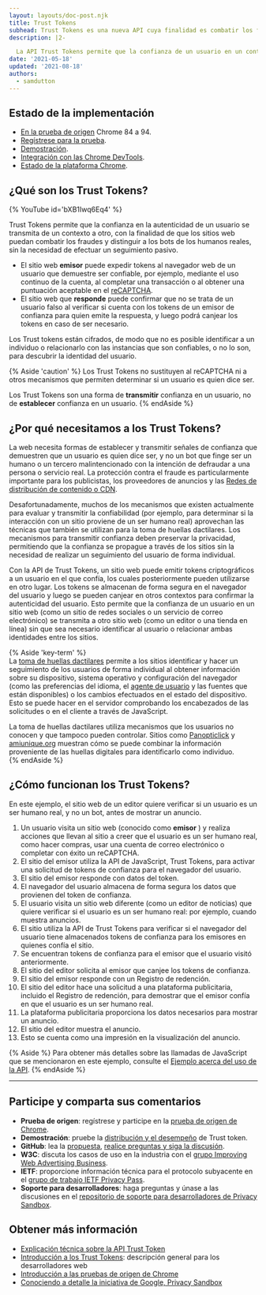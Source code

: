 ```yaml
---
layout: layouts/doc-post.njk
title: Trust Tokens
subhead: Trust Tokens es una nueva API cuya finalidad es combatir los fraudes y distinguir a los bots de los humanos reales, sin la necesidad de efectuar un seguimiento pasivo.
description: |2-

  La API Trust Tokens permite que la confianza de un usuario en un contexto se transmita a otro contexto, sin la necesidad de identificar al usuario o relacionar la identidad que hay entre ambos contextos. La API permite que se emitan tokens criptográficos desde un origen hacia un usuario en el que se confía. Entonces, los tokens son almacenados por el navegador del usuario. De esta forma, el navegador puede usar los tokens en otros contextos para evaluar la autenticidad del usuario.
date: '2021-05-18'
updated: '2021-08-18'
authors:
  - samdutton
---
```


## Estado de la implementación

- [En la prueba de origen](https://web.dev/origin-trials/) Chrome 84 a 94.
- [Regístrese para la prueba](https://developer.chrome.com/origintrials/#/view_trial/2479231594867458049).
- [Demostración](https://trust-token-demo.glitch.me/).
- [Integración con las Chrome DevTools](https://developers.google.com/web/updates/2021/01/devtools?utm_source=devtools#trust-token).
- [Estado de la plataforma Chrome](https://www.chromestatus.com/feature/5078049450098688).

## ¿Qué son los Trust Tokens?

{% YouTube id='bXB1Iwq6Eq4' %}

Trust Tokens permite que la confianza en la autenticidad de un usuario se transmita de un contexto a otro, con la finalidad de que los sitios web puedan combatir los fraudes y distinguir a los bots de los humanos reales, sin la necesidad de efectuar un seguimiento pasivo.

- El sitio web **emisor** puede expedir tokens al navegador web de un usuario que demuestre ser confiable, por ejemplo, mediante el uso continuo de la cuenta, al completar una transacción o al obtener una puntuación aceptable en el [reCAPTCHA](https://developers.google.com/recaptcha).
- El sitio web que **responde** puede confirmar que no se trata de un usuario falso al verificar si cuenta con los tokens de un emisor de confianza para quien emite la respuesta, y luego podrá canjear los tokens en caso de ser necesario.

Los Trust tokens están cifrados, de modo que no es posible identificar a un individuo o relacionarlo con las instancias que son confiables, o no lo son, para descubrir la identidad del usuario.

{% Aside 'caution' %} Los Trust Tokens no sustituyen al reCAPTCHA ni a otros mecanismos que permiten determinar si un usuario es quien dice ser.

Los Trust Tokens son una forma de **transmitir** confianza en un usuario, no de **establecer** confianza en un usuario. {% endAside %}

## ¿Por qué necesitamos a los Trust Tokens?

La web necesita formas de establecer y transmitir señales de confianza que demuestren que un usuario es quien dice ser, y no un bot que finge ser un humano o un tercero malintencionado con la intención de defraudar a una persona o servicio real. La protección contra el fraude es particularmente importante para los publicistas, los proveedores de anuncios y las [Redes de distribución de contenido o CDN](https://www.cloudflare.com/en-gb/learning/cdn/what-is-a-cdn/).

Desafortunadamente, muchos de los mecanismos que existen actualmente para evaluar y transmitir la confiabilidad (por ejemplo, para determinar si la interacción con un sitio proviene de un ser humano real) aprovechan las técnicas que también se utilizan para la toma de huellas dactilares. Los mecanismos para transmitir confianza deben preservar la privacidad, permitiendo que la confianza se propague a través de los sitios sin la necesidad de realizar un seguimiento del usuario de forma individual.

Con la API de Trust Tokens, un sitio web puede emitir tokens criptográficos a un usuario en el que confía, los cuales posteriormente pueden utilizarse en otro lugar. Los tokens se almacenan de forma segura en el navegador del usuario y luego se pueden canjear en otros contextos para confirmar la autenticidad del usuario. Esto permite que la confianza de un usuario en un sitio web (como un sitio de redes sociales o un servicio de correo electrónico) se transmita a otro sitio web (como un editor o una tienda en línea) sin que sea necesario identificar al usuario o relacionar ambas identidades entre los sitios.

{% Aside 'key-term' %}<br> La [toma de huellas dactilares](https://w3c.github.io/fingerprinting-guidance/#passive) permite a los sitios identificar y hacer un seguimiento de los usuarios de forma individual al obtener información sobre su dispositivo, sistema operativo y configuración del navegador (como las preferencias del idioma, el [agente de usuario](https://developer.mozilla.org/en-US/docs/Web/API/NavigatorID/userAgent) y las fuentes que están disponibles) o los cambios efectuados en el estado del dispositivo. Esto se puede hacer en el servidor comprobando los encabezados de las solicitudes o en el cliente a través de JavaScript.

La toma de huellas dactilares utiliza mecanismos que los usuarios no conocen y que tampoco pueden controlar. Sitios como [Panopticlick](https://panopticlick.eff.org/) y [amiunique.org](https://amiunique.org/) muestran cómo se puede combinar la información proveniente de las huellas digitales para identificarlo como individuo.<br> {% endAside %}

## ¿Cómo funcionan los Trust Tokens?

En este ejemplo, el sitio web de un editor quiere verificar si un usuario es un ser humano real, y no un bot, antes de mostrar un anuncio.

1. Un usuario visita un sitio web (conocido como **emisor** ) y realiza acciones que llevan al sitio a creer que el usuario es un ser humano real, como hacer compras, usar una cuenta de correo electrónico o completar con éxito un reCAPTCHA.
2. El sitio del emisor utiliza la API de JavaScript, Trust Tokens, para activar una solicitud de tokens de confianza para el navegador del usuario.
3. El sitio del emisor responde con datos del token.
4. El navegador del usuario almacena de forma segura los datos que provienen del token de confianza.
5. El usuario visita un sitio web diferente (como un editor de noticias) que quiere verificar si el usuario es un ser humano real: por ejemplo, cuando muestra anuncios.
6. El sitio utiliza la API de Trust Tokens para verificar si el navegador del usuario tiene almacenados tokens de confianza para los emisores en quienes confía el sitio.
7. Se encuentran tokens de confianza para el emisor que el usuario visitó anteriormente.
8. El sitio del editor solicita al emisor que canjee los tokens de confianza.
9. El sitio del emisor responde con un Registro de redención.
10. El sitio del editor hace una solicitud a una plataforma publicitaria, incluido el Registro de redención, para demostrar que el emisor confía en que el usuario es un ser humano real.
11. La plataforma publicitaria proporciona los datos necesarios para mostrar un anuncio.
12. El sitio del editor muestra el anuncio.
13. Esto se cuenta como una impresión en la visualización del anuncio.

{% Aside %} Para obtener más detalles sobre las llamadas de JavaScript que se mencionaron en este ejemplo, consulte el [Ejemplo acerca del uso de la API](https://web.dev/trust-tokens/#sample-api-usage). {% endAside %}

---

## Participe y comparta sus comentarios

- **Prueba de origen**: regístrese y participe en la [prueba de origen de Chrome](https://developer.chrome.com/origintrials/#/view_trial/2479231594867458049).
- **Demostración**: pruebe la [distribución y el desempeño](https://trust-token-demo.glitch.me/) de Trust token.
- **GitHub**: lea la [propuesta](https://github.com/WICG/trust-token-api), [realice preguntas y siga la discusión](https://github.com/WICG/trust-token-api/issues).
- **W3C**: discuta los casos de uso en la industria con el [grupo Improving Web Advertising Business](https://www.w3.org/community/web-adv/participants).
- **IETF**: proporcione información técnica para el protocolo subyacente en el [grupo de trabajo IETF Privacy Pass](https://datatracker.ietf.org/wg/privacypass/about/).
- **Soporte para desarrolladores**: haga preguntas y únase a las discusiones en el [repositorio de soporte para desarrolladores de Privacy Sandbox](https://github.com/GoogleChromeLabs/privacy-sandbox-dev-support).

## Obtener más información

- [Explicación técnica sobre la API Trust Token](https://github.com/dvorak42/trust-token-api)
- [Introducción a los Trust Tokens](https://web.dev/trust-tokens/): descripción general para los desarrolladores web
- [Introducción a las pruebas de origen de Chrome](https://web.dev/origin-trials)
- [Conociendo a detalle la iniciativa de Google, Privacy Sandbox](https://web.dev/digging-into-the-privacy-sandbox)
